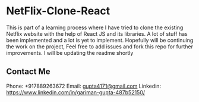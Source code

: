 # NetFlix-Clone-React
This is part of a learning process where I have tried to clone the existing Netflix website with the help of React JS and its libraries. A lot of stuff has been implemented and a lot is yet to implement. Hopefully will be continuing the work on the project, Feel free to add issues and fork this repo for further improvements.
I will be updating the readme shortly
## Contact Me
Phone: +917889263672
Email: gupta4171@gmail.com
Linkedin: https://www.linkedin.com/in/gariman-gupta-487b52150/
